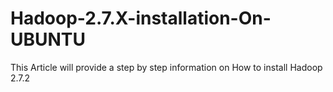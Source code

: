 # Hadoop-2.7.X-installation-On-UBUNTU
This Article will provide a step by step information on How to install Hadoop 2.7.2
